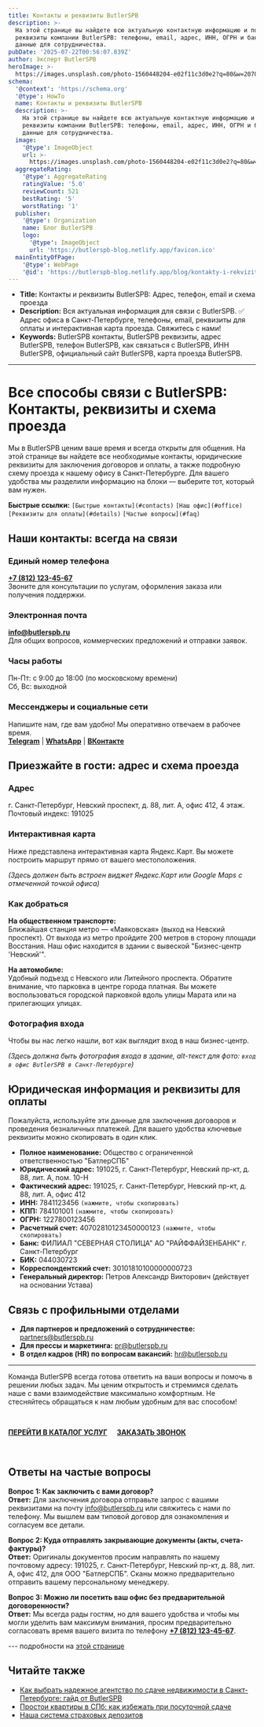 ```yaml
---
title: Контакты и реквизиты ButlerSPB
description: >-
  На этой странице вы найдете всю актуальную контактную информацию и полные
  реквизиты компании ButlerSPB: телефоны, email, адрес, ИНН, ОГРН и банковские
  данные для сотрудничества.
pubDate: '2025-07-22T00:56:07.839Z'
author: Эксперт ButlerSPB
heroImage: >-
  https://images.unsplash.com/photo-1560448204-e02f11c3d0e2?q=80&w=2070&auto=format&fit=crop
schema:
  '@context': 'https://schema.org'
  '@type': HowTo
  name: Контакты и реквизиты ButlerSPB
  description: >-
    На этой странице вы найдете всю актуальную контактную информацию и полные
    реквизиты компании ButlerSPB: телефоны, email, адрес, ИНН, ОГРН и банковские
    данные для сотрудничества.
  image:
    '@type': ImageObject
    url: >-
      https://images.unsplash.com/photo-1560448204-e02f11c3d0e2?q=80&w=2070&auto=format&fit=crop
  aggregateRating:
    '@type': AggregateRating
    ratingValue: '5.0'
    reviewCount: 521
    bestRating: '5'
    worstRating: '1'
  publisher:
    '@type': Organization
    name: Блог ButlerSPB
    logo:
      '@type': ImageObject
      url: 'https://butlerspb-blog.netlify.app/favicon.ico'
  mainEntityOfPage:
    '@type': WebPage
    '@id': 'https://butlerspb-blog.netlify.app/blog/kontakty-i-rekvizity-butlerspb/'
---
```


*   **Title:** Контакты и реквизиты ButlerSPB: Адрес, телефон, email и схема проезда
*   **Description:** Вся актуальная информация для связи с ButlerSPB. ✅ Адрес офиса в Санкт-Петербурге, телефоны, email, реквизиты для оплаты и интерактивная карта проезда. Свяжитесь с нами!
*   **Keywords:** ButlerSPB контакты, ButlerSPB реквизиты, адрес ButlerSPB, телефон ButlerSPB, как связаться с ButlerSPB, ИНН ButlerSPB, официальный сайт ButlerSPB, карта проезда ButlerSPB.

---

# Все способы связи с ButlerSPB: Контакты, реквизиты и схема проезда

Мы в ButlerSPB ценим ваше время и всегда открыты для общения. На этой странице вы найдете все необходимые контакты, юридические реквизиты для заключения договоров и оплаты, а также подробную схему проезда к нашему офису в Санкт-Петербурге. Для вашего удобства мы разделили информацию на блоки — выберите тот, который вам нужен.

**Быстрые ссылки:** `[Быстрые контакты](#contacts)` `[Наш офис](#office)` `[Реквизиты для оплаты](#details)` `[Частые вопросы](#faq)`

## Наши контакты: всегда на связи
<a id="contacts"></a>

### Единый номер телефона
**[+7 (812) 123-45-67](tel:+78121234567)**  
Звоните для консультации по услугам, оформления заказа или получения поддержки.

### Электронная почта
**[info@butlerspb.ru](mailto:info@butlerspb.ru)**  
Для общих вопросов, коммерческих предложений и отправки заявок.

### Часы работы
Пн-Пт: с 9:00 до 18:00 (по московскому времени)  
Сб, Вс: выходной

### Мессенджеры и социальные сети
Напишите нам, где вам удобно! Мы оперативно отвечаем в рабочее время.  
**[Telegram](https://t.me/butlerspb_bot)** | **[WhatsApp](https://wa.me/78121234567)** | **[ВКонтакте](https://vk.com/butlerspb)**

## Приезжайте в гости: адрес и схема проезда
<a id="office"></a>

### Адрес
г. Санкт-Петербург, Невский проспект, д. 88, лит. А, офис 412, 4 этаж.  
Почтовый индекс: 191025

### Интерактивная карта
Ниже представлена интерактивная карта Яндекс.Карт. Вы можете построить маршрут прямо от вашего местоположения.

*(Здесь должен быть встроен виджет Яндекс.Карт или Google Maps с отмеченной точкой офиса)*

### Как добраться

**На общественном транспорте:**  
Ближайшая станция метро — «Маяковская» (выход на Невский проспект). От выхода из метро пройдите 200 метров в сторону площади Восстания. Наш офис находится в здании с вывеской "Бизнес-центр 'Невский'".

**На автомобиле:**  
Удобный подъезд с Невского или Литейного проспекта. Обратите внимание, что парковка в центре города платная. Вы можете воспользоваться городской парковкой вдоль улицы Марата или на прилегающих улицах.

### Фотография входа
Чтобы вы нас легко нашли, вот как выглядит вход в наш бизнес-центр.

*(Здесь должна быть фотография входа в здание, alt-текст для фото: `вход в офис ButlerSPB в Санкт-Петербурге`)*

## Юридическая информация и реквизиты для оплаты
<a id="details"></a>
Пожалуйста, используйте эти данные для заключения договоров и проведения безналичных платежей. Для вашего удобства ключевые реквизиты можно скопировать в один клик.

*   **Полное наименование:** Общество с ограниченной ответственностью "БатлерСПБ"
*   **Юридический адрес:** 191025, г. Санкт-Петербург, Невский пр-кт, д. 88, лит. А, пом. 10-Н
*   **Фактический адрес:** 191025, г. Санкт-Петербург, Невский пр-кт, д. 88, лит. А, офис 412
*   **ИНН:** 7841123456 `(нажмите, чтобы скопировать)`
*   **КПП:** 784101001 `(нажмите, чтобы скопировать)`
*   **ОГРН:** 1227800123456
*   **Расчетный счет:** 40702810123450000123 `(нажмите, чтобы скопировать)`
*   **Банк:** ФИЛИАЛ "СЕВЕРНАЯ СТОЛИЦА" АО "РАЙФФАЙЗЕНБАНК" г. Санкт-Петербург
*   **БИК:** 044030723
*   **Корреспондентский счет:** 30101810100000000723
*   **Генеральный директор:** Петров Александр Викторович (действует на основании Устава)

## Связь с профильными отделами

*   **Для партнеров и предложений о сотрудничестве:** [partners@butlerspb.ru](mailto:partners@butlerspb.ru)
*   **Для прессы и маркетинга:** [pr@butlerspb.ru](mailto:pr@butlerspb.ru)
*   **В отдел кадров (HR) по вопросам вакансий:** [hr@butlerspb.ru](mailto:hr@butlerspb.ru)

---

Команда ButlerSPB всегда готова ответить на ваши вопросы и помочь в решении любых задач. Мы ценим открытость и стремимся сделать наше с вами взаимодействие максимально комфортным. Не стесняйтесь обращаться к нам любым удобным для вас способом!

<br>

**[ПЕРЕЙТИ В КАТАЛОГ УСЛУГ](/catalog/)** &nbsp;&nbsp;&nbsp; **[ЗАКАЗАТЬ ЗВОНОК](/callback/)**

<br>

## Ответы на частые вопросы
<a id="faq"></a>

**Вопрос 1: Как заключить с вами договор?**  
**Ответ:** Для заключения договора отправьте запрос с вашими реквизитами на почту [info@butlerspb.ru](mailto:info@butlerspb.ru) или свяжитесь с нами по телефону. Мы вышлем вам типовой договор для ознакомления и согласуем все детали.

**Вопрос 2: Куда отправлять закрывающие документы (акты, счета-фактуры)?**  
**Ответ:** Оригиналы документов просим направлять по нашему почтовому адресу: 191025, г. Санкт-Петербург, Невский пр-кт, д. 88, лит. А, офис 412, для ООО "БатлерСПБ". Сканы можно предварительно отправить вашему персональному менеджеру.

**Вопрос 3: Можно ли посетить ваш офис без предварительной договоренности?**  
**Ответ:** Мы всегда рады гостям, но для вашего удобства и чтобы мы могли уделить вам максимум внимания, просим предварительно согласовать время вашего визита по телефону **[+7 (812) 123-45-67](tel:+78121234567)**.

--- подробности на <a href="https://butlerspb.ru/rent" target="_blank" rel="nofollow">этой странице</a>

## Читайте также

*   [Как выбрать надежное агентство по сдаче недвижимости в Санкт-Петербурге: гайд от ButlerSPB](/blog/agentstvo-po-sdache-nedvizhimosti-v-pitere/)
*   [Простои квартиры в СПб: как избежать при посуточной сдаче](/blog/prostoi-kvartiry-pri-posutochnoy-sdache-kak-izbezhat-v-peterburge/)
*   [Наша система страховых депозитов](/blog/nasha-sistema-strahovyh-depozitov/)
